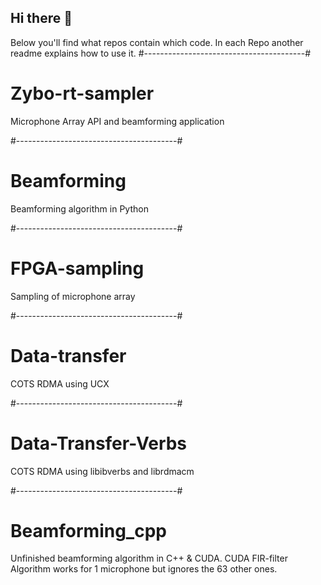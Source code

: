 ## Hi there 👋
Below you'll find what repos contain which code. In each Repo another readme explains how to use it.
#----------------------------------------#
# Zybo-rt-sampler
 Microphone Array API and beamforming application 
 
#----------------------------------------#
# Beamforming
Beamforming algorithm in Python

#----------------------------------------#
# FPGA-sampling
Sampling of microphone array

#----------------------------------------#
# Data-transfer
COTS RDMA using UCX

#----------------------------------------#
# Data-Transfer-Verbs
COTS RDMA using libibverbs and librdmacm

#----------------------------------------#
# Beamforming_cpp
Unfinished beamforming algorithm in C++ & CUDA. 
CUDA FIR-filter Algorithm works for 1 microphone but ignores the 63 other ones.

<!--

**Here are some ideas to get you started:**

🙋‍♀️ A short introduction - what is your organization all about?
🌈 Contribution guidelines - how can the community get involved?
👩‍💻 Useful resources - where can the community find your docs? Is there anything else the community should know?
🍿 Fun facts - what does your team eat for breakfast?
🧙 Remember, you can do mighty things with the power of [Markdown](https://docs.github.com/github/writing-on-github/getting-started-with-writing-and-formatting-on-github/basic-writing-and-formatting-syntax)
-->
